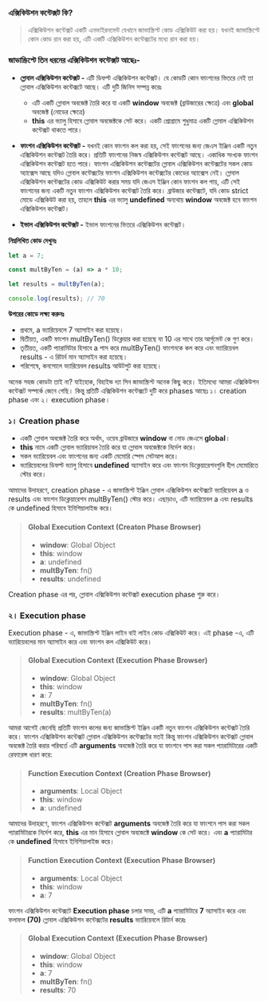 ### এক্সিকিউশন কন্টেক্সট কি?

> এক্সিকিউশন কন্টেক্সট একটি এনভাইরনমেন্ট যেখানে জাভাস্ক্রিপ্ট কোড এক্সিকিউট করা হয়। যখনই জাভাস্ক্রিপ্টে কোন কোড রান করা হয়, এটি একটি এক্সিকিউশন কন্টেক্সটের মধ্যে রান করা হয়।

### জাভাস্ক্রিপ্টে তিন ধরনের এক্সিকিউশন কন্টেক্সট আছেঃ-

- **গ্লোবাল এক্সিকিউশন কন্টেক্সট -** এটি ডিফল্ট এক্সিকিউশন কন্টেক্সট। যে কোডটি কোন ফাংশনের ভিতরে নেই তা গ্লোবাল এক্সিকিউশন কন্টেক্সটে আছে। এটি দুটি জিনিস সম্পন্ন করেঃ

  - এটি একটি গ্লোবাল অবজেক্ট তৈরি করে যা একটি **window** অবজেক্ট (ব্রাউজারের ক্ষেত্রে) এবং **global** অবজেক্ট (নোডের ক্ষেত্রে)
  - **this** এর ভ্যালু হিসাবে গ্লোবাল অবজেক্টকে সেট করে। একটি প্রোগ্রামে শুধুমাত্র একটি গ্লোবাল এক্সিকিউশন কন্টেক্সট থাকতে পারে।

- **ফাংশন এক্সিকিউশন কন্টেক্সট -** যখনই কোন ফাংশন কল করা হয়, সেই ফাংশনের জন্য জেএস ইঞ্জিন একটি নতুন এক্সিকিউশন কন্টেক্সট তৈরি করে। প্রতিটি ফাংশনের নিজস্ব এক্সিকিউশন কন্টেক্সট আছে। একাধিক সংখ্যক ফাংশন এক্সিকিউশন কন্টেক্সট হতে পারে। ফাংশন এক্সিকিউশন কন্টেক্সটের গ্লোবাল এক্সিকিউশন কন্টেক্সটের সকল কোড অ্যাক্সেস আছে যদিও গ্লোবাল কন্টেক্সটের ফাংশন এক্সিকিউশন কন্টেক্সটের কোডের অ্যাক্সেস নেই। গ্লোবাল এক্সিকিউশন কন্টেক্সটের কোড এক্সিকিউট করার সময় যদি জেএস ইঞ্জিন কোন ফাংশন কল পায়, এটি সেই ফাংশনের জন্য একটি নতুন ফাংশন এক্সিকিউশন কন্টেক্সট তৈরি করে। ব্রাউজার কন্টেক্সটে, যদি কোড strict মোডে এক্সিকিউট করা হয়, তাহলে **this** এর ভ্যালু **undefined** অন্যথায় **window** অবজেক্ট হবে ফাংশন এক্সিকিউশন কন্টেক্সট।

- **ইভাল এক্সিকিউশন কন্টেক্সট -** ইভাল ফাংশনের ভিতরে এক্সিকিউশন কন্টেক্সট।

**নিম্নলিখিত কোড দেখুনঃ**

```js
let a = 7;

const multByTen = (a) => a * 10;

let results = multByTen(a);

console.log(results); // 70
```

**উপরের কোডে লক্ষ্য করুনঃ**

- প্রথমে, a ভ্যারিয়েবলে 7 অ্যাসাইন করা হয়েছে।
- দ্বিতীয়ত, একটি ফাংশন multByTen() ডিক্লেয়ার করা হয়েছে যা 10 এর সাথে তার আর্গুমেন্ট কে গুণ করে।
- তৃতীয়ত, একটি প্যারামিটার হিসাবে a পাস করে multByTen() ফাংশনকে কল করে এবং ভ্যারিয়েবল results - এ রিটার্ন মান অ্যাসাইন করা হয়েছে।
- পরিশেষে, কনসোলে ভ্যারিয়েবল results আউটপুট করা হয়েছে।

অনেক সহজ কোডটা তাই না? যাইহোক, বিহাইন্ড দ্যা সিন জাভাস্ক্রিপ্ট অনেক কিছু করে। ইতিমধ্যে আমরা এক্সিকিউশন কন্টেক্সট সম্পর্কে জেনে গেছি। কিন্তু প্রতিটি এক্সিকিউশন কন্টেক্সটে দুটি করে phases আছেঃ ১। creation phase এবং ২। execution phase।

### ১। Creation phase

- একটি গ্লোবাল অবজেক্ট তৈরি করে অর্থাৎ, ওয়েব ব্রাউজারে **window** বা নোড জেএসে **global**।
- **this** নামে একটি গ্লোবাল ভ্যারিয়াবল তৈরি করে যা গ্লোবাল অবজেক্টকে নির্দেশ করে।
- সকল ভ্যারিয়েবল এবং ফাংশনের জন্য একটি মেমোরি স্পেস সেটআপ করে।
- ভ্যারিয়েবলের ডিফল্ট ভ্যালু হিসাবে **undefined** অ্যাসাইন করে এবং ফাংশন ডিক্লেয়ারেশনগুলি হীপ মেমোরিতে স্টোর করে।

আমাদের উদাহরণে, creation phase - এ জাভাস্ক্রিপ্ট ইঞ্জিন গ্লোবাল এক্সিকিউশন কন্টেক্সটে ভ্যারিয়েবল a ও results এবং ফাংশন ডিক্লেয়ারেশন multByTen() স্টোর করে। এছাড়াও, এটি ভ্যারিয়েবল a এবং results কে undefined হিসাবে ইনিশিয়ালাইজ করে।

> #### Global Execution Context (Creaton Phase Browser)
>
> - **window**: Global Object
> - **this**: window
> - **a**: undefined
> - **multByTen**: fn()
> - **results**: undefined

Creation phase এর পর, গ্লোবাল এক্সিকিউশন কন্টেক্সট execution phase শুরু করে।

### ২। Execution phase

Execution phase - এ, জাভাস্ক্রিপ্ট ইঞ্জিন লাইন বাই লাইন কোড এক্সিকিউট করে। এই phase -এ, এটি ভ্যারিয়েবলের মান অ্যাসাইন করে এবং ফাংশন কল এক্সিকিউট করে।

> #### Global Execution Context (Execution Phase Browser)
>
> - **window**: Global Object
> - **this**: window
> - **a**: 7
> - **multByTen**: fn()
> - **results**: multByTen(a)

আমরা আগেই জেনেছি প্রতিটি ফাংশন কলের জন্য জাভাস্ক্রিপ্ট ইঞ্জিন একটি নতুন ফাংশন এক্সিকিউশন কন্টেক্সট তৈরি করে। ফাংশন এক্সিকিউশন কন্টেক্সট গ্লোবাল এক্সিকিউশন কন্টেক্সটের মতই কিন্তু ফাংশন এক্সিকিউশন কন্টেক্সট গ্লোবাল অবজেক্ট তৈরি করার পরিবর্তে এটি **arguments** অবজেক্ট তৈরি করে যা ফাংশনে পাস করা সকল প্যারামিটারের একটি রেফারেন্স ধারণ করে:

> #### Function Execution Context (Creation Phase Browser)
>
> - **arguments**: Local Object
> - **this**: window
> - **a**: undefined

আমাদের উদাহরণে, ফাংশন এক্সিকিউশন কন্টেক্সট **arguments** অবজেক্ট তৈরি করে যা ফাংশনে পাস করা সকল প্যারামিটারকে নির্দেশ করে, **this** এর মান হিসাবে গ্লোবাল অবজেক্টে **window** কে সেট করে। এবং **a** প্যারামিটার কে **undefined** হিসাবে ইনিশিয়ালাইজ করে।

> #### Function Execution Context (Execution Phase Browser)
>
> - **arguments**: Local Object
> - **this**: window
> - **a**: 7

ফাংশন এক্সিকিউশন কন্টেক্সটে **Execution phase** চলার সময়, এটি **a** প্যারামিটারে **7** অ্যাসাইন করে এবং ফলাফল **(70)** গ্লোবাল এক্সিকিউশন কন্টেক্সটের **results** ভ্যারিয়েবলে রিটার্ন করেঃ

> #### Global Execution Context (Execution Phase Browser)
>
> - **window**: Global Object
> - **this**: window
> - **a**: 7
> - **multByTen**: fn()
> - **results**: 70
